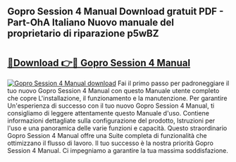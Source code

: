 ## Gopro Session 4 Manual Download gratuit PDF - Part-OhA Italiano Nuovo manuale del proprietario di riparazione p5wBZ

# <h2><a href="http://dfaft7.blite.top/?on=Gopro+Session+4+Manual">🔗Download 👉🔴 Gopro Session 4 Manual</a></h2>

[![Gopro Session 4 Manual download](https://i.imgur.com/lujVjoI.png)](http://dfaft7.blite.top/?on=Gopro+Session+4+Manual)
Fai il primo passo per padroneggiare il tuo nuovo Gopro Session 4 Manual con questo Manuale utente completo che copre L'installazione, il funzionamento e la manutenzione. Per garantire Un'esperienza di successo con il tuo nuovo Gopro Session 4 Manual, ti consigliamo di leggere attentamente questo Manuale d'uso. Contiene informazioni dettagliate sulla configurazione del prodotto, Istruzioni per l'uso e una panoramica delle varie funzioni e capacità. Questo straordinario Gopro Session 4 Manual offre una Suite completa di funzionalità che ottimizzano il flusso di lavoro. Il tuo successo è la nostra priorità Gopro Session 4 Manual. Ci impegniamo a garantire la tua massima soddisfazione.
